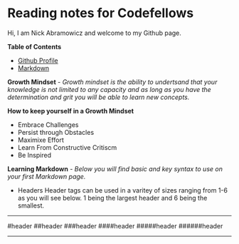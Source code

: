 # Reading notes for Codefellows

Hi, I am Nick Abramowicz and welcome to my Github page.

**Table of Contents**
* [Github Profile](https://github.com/nickdeans)
* [Markdown](markdown.md)

**Growth Mindset** - 
*Growth mindset is the ability to undertsand that your knowledge is not limited to any capacity and as long as you have the determination and grit you will be able to learn new concepts.*

**How to keep yourself in a Growth Mindset**

* Embrace Challenges
* Persist through Obstacles 
* Maximixe Effort 
* Learn From Constructive Critiscm
* Be Inspired 

**Learning Markdown** - 
*Below you will find basic and key syntax to use on your first Markdown page.*

* Headers
Header tags can be used in a varitey of sizes ranging from 1-6 as you will see below. 1 being the largest header and 6 being the smallest.

***
#header
##header
###header
####header
#####header
######header
***
